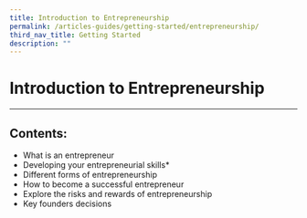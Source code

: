 ```yaml
---
title: Introduction to Entrepreneurship
permalink: /articles-guides/getting-started/entrepreneurship/
third_nav_title: Getting Started
description: ""
---
```

# Introduction to Entrepreneurship
---

## Contents:

* What is an entrepreneur
* Developing your entrepreneurial skills*
* Different forms of entrepreneurship
* How to become a successful entrepreneur
* Explore the risks and rewards of entrepreneurship
* Key founders decisions